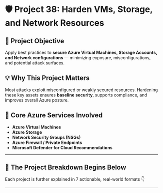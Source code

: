 # 🛡️ Project 38: Harden VMs, Storage, and Network Resources

## 📌 Project Objective  
Apply best practices to **secure Azure Virtual Machines, Storage Accounts, and Network configurations** — minimizing exposure, misconfigurations, and potential attack surfaces.

## 💡 Why This Project Matters  
Most attacks exploit misconfigured or weakly secured resources. Hardening these key assets ensures **baseline security**, supports compliance, and improves overall Azure posture.

## 🧰 Core Azure Services Involved  
- **Azure Virtual Machines**
- **Azure Storage**
- **Network Security Groups (NSGs)**
- **Azure Firewall / Private Endpoints**
- **Microsoft Defender for Cloud Recommendations**

---

## 🔁 The Project Breakdown Begins Below  
Each project is further explained in 7 actionable, real-world formats 👇

---
